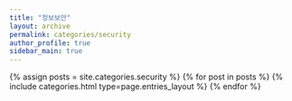 ```yaml
---
title: "정보보안"
layout: archive
permalink: categories/security
author_profile: true
sidebar_main: true
---
```


{% assign posts = site.categories.security %}
{% for post in posts %} {% include categories.html type=page.entries_layout %} {% endfor %}
